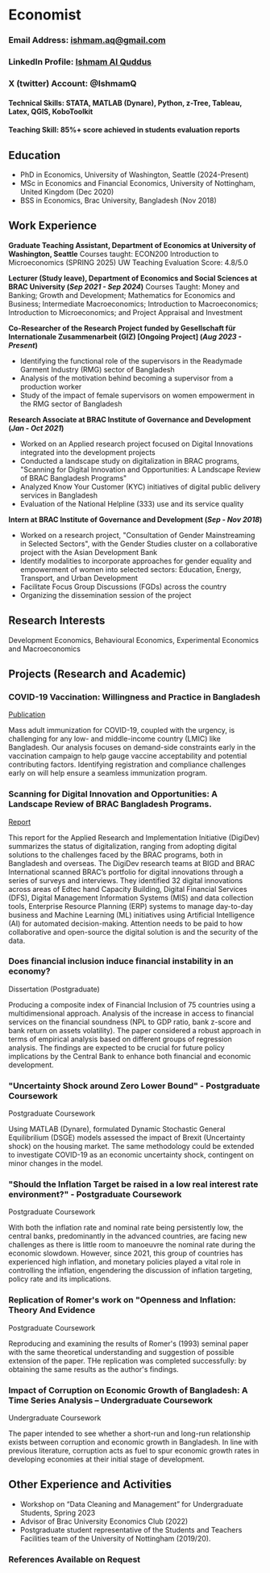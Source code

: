 # Economist
### Email Address: ishmam.aq@gmail.com 
### LinkedIn Profile: [Ishmam Al Quddus](https://linkedin.com/in/ishmamalquddus)
### X (twitter) Account: @IshmamQ
#### Technical Skills: STATA, MATLAB (Dynare), Python, z-Tree, Tableau, Latex, QGIS, KoboToolkit

#### Teaching Skill: 85%+ score achieved in students evaluation reports 

## Education
- PhD in Economics, University of Washington, Seattle (2024-Present)
- MSc in Economics and Financial Economics, University of Nottingham, United Kingdom (Dec 2020)								       		
- BSS in Economics, Brac University, Bangladesh (Nov 2018)	 			        		

## Work Experience

**Graduate Teaching Assistant, Department of Economics at University of Washington, Seattle**
Courses taught: ECON200 Introduction to Microeconomics (SPRING 2025)
UW Teaching Evaluation Score: 4.8/5.0

**Lecturer (Study leave), Department of Economics and Social Sciences at BRAC University (_Sep 2021 - Sep 2024_)**
Courses Taught: Money and Banking; Growth and Development; Mathematics for Economics and Business; Intermediate Macroeconomics; Introduction to Macroeconomics; Introduction to Microeconomics; and Project Appraisal and Investment

**Co-Researcher of the Research Project funded by Gesellschaft für Internationale Zusammenarbeit (GIZ) [Ongoing Project] (_Aug 2023 - Present_)**
- Identifying the functional role of the supervisors in the Readymade Garment Industry (RMG) sector of Bangladesh
- Analysis of the motivation behind becoming a supervisor from a production worker
- Study of the impact of female supervisors on women empowerment in the RMG sector of Bangladesh

**Research Associate at BRAC Institute of Governance and Development (_Jan - Oct 2021_)**
- Worked on an Applied research project focused on Digital Innovations integrated into the development projects
- Conducted a landscape study on digitalization in BRAC programs, "Scanning for Digital Innovation and Opportunities: A Landscape Review of BRAC Bangladesh Programs"
- Analyzed Know Your Customer (KYC) initiatives of digital public delivery services in Bangladesh
- Evaluation of the National Helpline (333) use and its service quality

**Intern at BRAC Institute of Governance and Development  (_Sep - Nov 2018_)**
- Worked on a research project, "Consultation of Gender Mainstreaming in Selected Sectors", with the Gender Studies cluster on a collaborative project with the Asian Development Bank
- Identify modalities to incorporate approaches for gender equality and empowerment of women into selected sectors: Education, Energy, Transport, and Urban Development
- Facilitate Focus Group Discussions (FGDs) across the country 
- Organizing the dissemination session of the project

## Research Interests

Development Economics, Behavioural Economics, Experimental Economics and Macroeconomics 

## Projects (Research and Academic)
### COVID-19 Vaccination: Willingness and Practice in Bangladesh  
[Publication](https://onlinelibrary.wiley.com/doi/abs/10.1111/dpr.12645 )

Mass adult immunization for COVID-19, coupled with the urgency, is challenging for any low- and middle-income country (LMIC) like Bangladesh. Our analysis focuses on demand-side constraints early in the vaccination campaign to help gauge vaccine acceptability and potential contributing factors. Identifying registration and compliance challenges early on will help ensure a seamless immunization program.

### Scanning for Digital Innovation and Opportunities: A Landscape Review of BRAC Bangladesh Programs.
[Report](https://bigd.bracu.ac.bd/publications/scanning-for-digital-innovation-and-opportunities-a-landscape-review-of-brac-bangladesh-programs/)

This report for the Applied Research and Implementation Initiative (DigiDev) summarizes the status of digitalization, ranging from adopting digital solutions to the challenges faced by the BRAC programs, both in Bangladesh and overseas. The DigiDev research teams at BIGD and BRAC International scanned BRAC’s portfolio for digital innovations through a series of surveys and interviews. They identified 32 digital innovations across areas of Edtec hand Capacity Building, Digital Financial Services (DFS), Digital Management Information Systems (MIS) and data collection tools, Enterprise Resource Planning (ERP) systems to manage day-to-day business and Machine Learning (ML) initiatives using Artificial Intelligence (AI) for automated decision-making. Attention needs to be paid to how collaborative and open-source the digital solution is and the security of the data.

### Does financial inclusion induce financial instability in an economy? 

Dissertation (Postgraduate)

Producing a composite index of Financial Inclusion of 75 countries using a multidimensional approach. Analysis of the increase in access to financial services on the financial soundness (NPL to GDP ratio, bank z-score and bank return on assets volatility). The paper considered a robust approach in terms of empirical analysis based on different groups of regression analysis. The findings are expected to be crucial for future policy implications by the Central Bank to enhance both financial and economic development. 


### "Uncertainty Shock around Zero Lower Bound" - Postgraduate Coursework 

Postgraduate Coursework

Using MATLAB (Dynare), formulated Dynamic Stochastic General Equilibrilium (DSGE) models assessed the impact of Brexit (Uncertainty shock) on the housing market. The same methodology could be extended to investigate COVID-19 as an economic uncertainty shock, contingent on minor changes in the model.

### "Should the Inflation Target be raised in a low real interest rate environment?"  - Postgraduate Coursework 

Postgraduate Coursework

With both the inflation rate and nominal rate being persistently low, the central banks, predominantly in the advanced countries, are facing new challenges as there is little room to manoeuvre the nominal rate during the economic slowdown. However, since 2021, this group of countries has experienced high inflation, and monetary policies played a vital role in controlling the inflation, engendering the discussion of inflation targeting, policy rate and its implications. 

### Replication of Romer's work on "Openness and Inflation: Theory And Evidence

Postgraduate Coursework

Reproducing and examining the results of Romer's (1993) seminal paper with the same theoretical understanding and suggestion of possible extension of the paper. THe replication was completed successfully: by obtaining the same results as the author's findings. 


### Impact of Corruption on Economic Growth of Bangladesh: A Time Series Analysis – Undergraduate Coursework 

Undergraduate Coursework

The paper intended to see whether a short-run and long-run relationship exists between corruption and economic growth in Bangladesh. In line with previous literature, corruption acts as fuel to spur economic growth rates in developing economies at their initial stage of development. 


## Other Experience and Activities
- Workshop on “Data Cleaning and Management” for Undergraduate Students, Spring 2023
- Advisor of Brac University Economics Club (2022)
- Postgraduate student representative of the Students and Teachers Facilities team of the University of Nottingham (2019/20). 

### References Available on Request 



